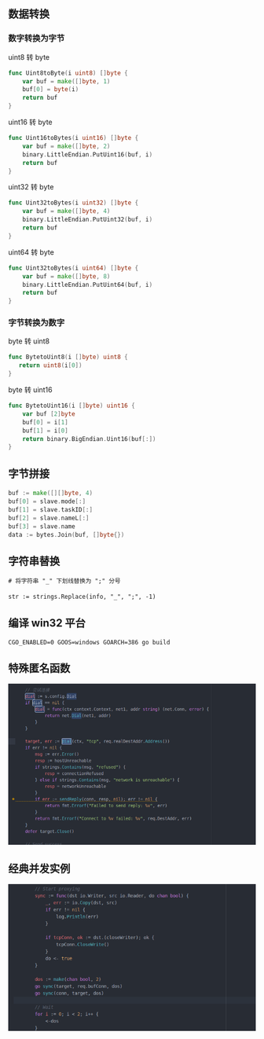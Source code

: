 ## 数据转换

### 数字转换为字节

uint8 转 byte

```go
func Uint8toByte(i uint8) []byte {
	var buf = make([]byte, 1)
	buf[0] = byte(i)
	return buf
}
```

uint16 转 byte

```go
func Uint16toBytes(i uint16) []byte {
	var buf = make([]byte, 2)
	binary.LittleEndian.PutUint16(buf, i)
	return buf
}
```

uint32 转 byte

```go
func Uint32toBytes(i uint32) []byte {
	var buf = make([]byte, 4)
	binary.LittleEndian.PutUint32(buf, i)
	return buf
}
```

uint64 转 byte

```go
func Uint32toBytes(i uint64) []byte {
	var buf = make([]byte, 8)
	binary.LittleEndian.PutUint64(buf, i)
	return buf
}
```



### 字节转换为数字

byte 转 uint8

```go
func BytetoUint8(i []byte) uint8 {
   return uint8(i[0])
}
```

byte 转 uint16

```go
func BytetoUint16(i []byte) uint16 {
	var buf [2]byte
	buf[0] = i[1]
	buf[1] = i[0]
	return binary.BigEndian.Uint16(buf[:])
}
```



## 字节拼接

```go
buf := make([][]byte, 4)
buf[0] = slave.mode[:]
buf[1] = slave.taskID[:]
buf[2] = slave.nameL[:]
buf[3] = slave.name
data := bytes.Join(buf, []byte{})
```



## 字符串替换

```
# 将字符串 "_" 下划线替换为 ";" 分号

str := strings.Replace(info, "_", ";", -1)
```



## 编译 win32 平台

```
CGO_ENABLED=0 GOOS=windows GOARCH=386 go build
```



## 特殊匿名函数

![](img/img2.png)



## 经典并发实例

![](img/img3.png)

